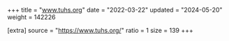 +++
title = "www.tuhs.org"
date = "2022-03-22"
updated = "2024-05-20"
weight = 142226

[extra]
source = "https://www.tuhs.org/"
ratio = 1
size = 139
+++
